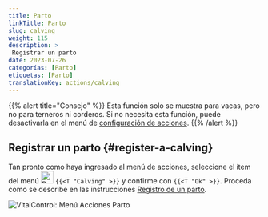 ```yaml
---
title: Parto
linkTitle: Parto
slug: calving
weight: 115
description: >
 Registrar un parto
date: 2023-07-26
categorías: [Parto]
etiquetas: [Parto]
translationKey: actions/calving
---
```

{{% alert title="Consejo" %}}
Esta función solo se muestra para vacas, pero no para terneros ni corderos.
Si no necesita esta función, puede desactivarla en el menú de [configuración de acciones](../setting/).
{{% /alert %}}

## Registrar un parto {#register-a-calving}

Tan pronto como haya ingresado al menú de acciones, seleccione el ítem del menú <img src="/icons/actions/calving.svg" width="25" align="bottom" alt="Parto"  alt="Parto"/> `{{<T "Calving" >}}` y confirme con `{{<T "Ok" >}}`. Proceda como se describe en las instrucciones [Registro de un parto](docs/new/calving/).

   ![VitalControl: Menú Acciones Parto](../images/calving.png "Parto")
